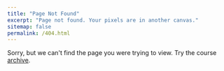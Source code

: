 ```yaml
---
title: "Page Not Found"
excerpt: "Page not found. Your pixels are in another canvas."
sitemap: false
permalink: /404.html
---
```


Sorry, but we can't find the page you were trying to view. Try the course [archive](https://daahnyuad.github.io/archive/).
